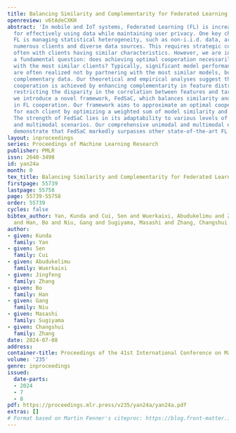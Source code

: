 ```yaml
---
title: Balancing Similarity and Complementarity for Federated Learning
openreview: v6tAdeCXKH
abstract: 'In mobile and IoT systems, Federated Learning (FL) is increasingly important
  for effectively using data while maintaining user privacy. One key challenge in
  FL is managing statistical heterogeneity, such as non-i.i.d. data, arising from
  numerous clients and diverse data sources. This requires strategic cooperation,
  often with clients having similar characteristics. However, we are interested in
  a fundamental question: does achieving optimal cooperation necessarily entail cooperating
  with the most similar clients? Typically, significant model performance improvements
  are often realized not by partnering with the most similar models, but through leveraging
  complementary data. Our theoretical and empirical analyses suggest that optimal
  cooperation is achieved by enhancing complementarity in feature distribution while
  restricting the disparity in the correlation between features and targets. Accordingly,
  we introduce a novel framework, FedSaC, which balances similarity and complementarity
  in FL cooperation. Our framework aims to approximate an optimal cooperation network
  for each client by optimizing a weighted sum of model similarity and feature complementarity.
  The strength of FedSaC lies in its adaptability to various levels of data heterogeneity
  and multimodal scenarios. Our comprehensive unimodal and multimodal experiments
  demonstrate that FedSaC markedly surpasses other state-of-the-art FL methods.'
layout: inproceedings
series: Proceedings of Machine Learning Research
publisher: PMLR
issn: 2640-3498
id: yan24a
month: 0
tex_title: Balancing Similarity and Complementarity for Federated Learning
firstpage: 55739
lastpage: 55758
page: 55739-55758
order: 55739
cycles: false
bibtex_author: Yan, Kunda and Cui, Sen and Wuerkaixi, Abudukelimu and Zhang, Jingfeng
  and Han, Bo and Niu, Gang and Sugiyama, Masashi and Zhang, Changshui
author:
- given: Kunda
  family: Yan
- given: Sen
  family: Cui
- given: Abudukelimu
  family: Wuerkaixi
- given: Jingfeng
  family: Zhang
- given: Bo
  family: Han
- given: Gang
  family: Niu
- given: Masashi
  family: Sugiyama
- given: Changshui
  family: Zhang
date: 2024-07-08
address:
container-title: Proceedings of the 41st International Conference on Machine Learning
volume: '235'
genre: inproceedings
issued:
  date-parts:
  - 2024
  - 7
  - 8
pdf: https://proceedings.mlr.press/v235/yan24a/yan24a.pdf
extras: []
# Format based on Martin Fenner's citeproc: https://blog.front-matter.io/posts/citeproc-yaml-for-bibliographies/
---
```

